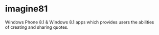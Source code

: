 # imagine81
Windows Phone 8.1 &amp; Windows 8.1 apps which provides users the abilities of creating and sharing quotes.
